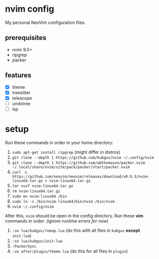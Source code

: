 # nvim config

My personal NeoVim configuration files.

## prerequisites
- nvim 9.0+
- ripgrep
- packer

## features
- [x] theme
- [x] treesitter
- [x] telescope
- [ ] undotree
- [ ] lsp

# setup
Run these commands in order in your home directory:
1. `sudo apt-get install ripgrep` (might differ in distros)
2. `git clone --depth 1 https://github.com/kubgus/nvim ~/.config/nvim`
3. `git clone --depth 1 https://github.com/wbthomason/packer.nvim ~/.local/share/nvim/site/pack/packer/start/packer.nvim`
4. `curl -L https://github.com/neovim/neovim/releases/download/v0.9.5/nvim-linux64.tar.gz > nvim-linux64.tar.gz`
5. `tar xvzf nvim-linux64.tar.gz`
6. `rm nvim-linux64.tar.gz`
7. `sudo mv nvim-linux64 /bin`
8. `sudo ln -s /bin/nvim-linux64/bin/nvim /bin/nvim`
9. `nvim ~/.config/nvim`

After this, `nvim` should be open in the config directory. Run these **vim** commands in order: *(ignore runtime errors for now)*

1. `:so lua/kubgus/remap.lua` (do this with all files in `kubgus` **except** `init.lua`)
2. `:so lua/kubgus/init.lua`
3. `:PackerSync`
4. `:so after/plugin/theme.lua` (do this for all files in `plugin`)
